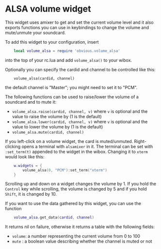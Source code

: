 ALSA volume widget
==================

This widget uses amixer to get and set the current volume level and it also
exports functions you can use in keybindings to change the volume and
mute/unmute your soundcard.

To add this widget to your configuration, insert

```lua
    local volume_alsa = require 'obvious.volume_alsa'
```

into the top of your rc.lua and add `volume_alsa()` to your wibox.

Optionally you can specify the cardid and channel to be controlled like this:

```
    volume_alsa(cardid, channel)
```

the default channel is "Master"; you might need to set it to "PCM".

The following functions can be used to raise/lower the volume of a soundcard
and to mute it:

* `volume_alsa.raise(cardid, channel, v)` where `v` is optional and
  the value to raise the volume by (1 is the default)
* `volume_alsa.lower(cardid, channel, v)` where `v` is optional and
  the value to lower the volume by (1 is the default)
* `volume_alsa.mute(cardid, channel)`

If you left-click on a volume widget, the card is muted/unmuted. Right-clicking
opens a terminal with `alsamixer` in it. The terminal can be set with
`:set_term(t)` appended to the widget in the wibox. Changing it to `xterm`
would look like this:

```lua
    w.widgets = {
        volume_alsa(0, "PCM"):set_term("xterm")
    }
```

Scrolling up and down on a widget changes the volume by 1. If you hold the
`Control` key while scrolling, the volume is changed by 5 and if you hold
`Shift`, it is changed by 10.

If you want to use the data gathered by this widget, you can use the function

```lua
    volume_alsa.get_data(cardid, channel)
```

It returns nil on failure, otherwise it returns a table with the following fields:

* `volume`: a number representing the current volume from 0 to 100
* `mute` : a boolean value describing whether the channel is muted or not
